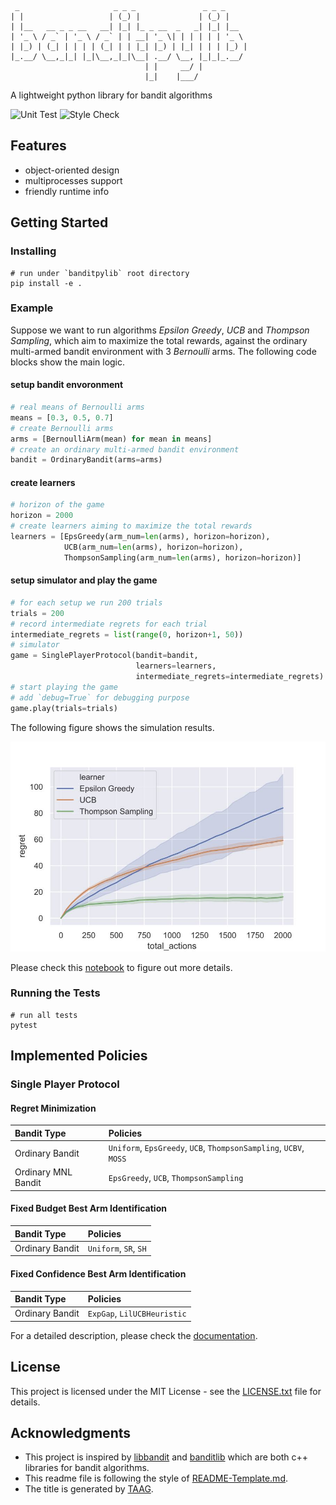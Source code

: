 ```
 _                     _ _ _               _ _ _     
| |                   | (_) |             | (_) |    
| |__   __ _ _ __   __| |_| |_ _ __  _   _| |_| |__  
| '_ \ / _` | '_ \ / _` | | __| '_ \| | | | | | '_ \ 
| |_) | (_| | | | | (_| | | |_| |_) | |_| | | | |_) |
|_.__/ \__,_|_| |_|\__,_|_|\__| .__/ \__, |_|_|_.__/ 
                              | |     __/ |          
                              |_|    |___/                
```

A lightweight python library for bandit algorithms

![Unit Test](https://github.com/Alanthink/banditpylib/workflows/Unit%20Test/badge.svg?branch=master) ![Style Check](https://github.com/Alanthink/banditpylib/workflows/Style%20Check/badge.svg?branch=master)

## Features

* object-oriented design
* multiprocesses support
* friendly runtime info

## Getting Started

### Installing

```shell
# run under `banditpylib` root directory
pip install -e .
```

### Example

Suppose we want to run algorithms *Epsilon Greedy*, *UCB* and *Thompson Sampling*, which aim to maximize the total rewards, against the ordinary multi-armed bandit environment with 3 *Bernoulli* arms. The following code blocks show the main logic. 

#### setup bandit envoronment

```python
# real means of Bernoulli arms
means = [0.3, 0.5, 0.7]
# create Bernoulli arms
arms = [BernoulliArm(mean) for mean in means]
# create an ordinary multi-armed bandit environment
bandit = OrdinaryBandit(arms=arms)
```

#### create learners

```python
# horizon of the game
horizon = 2000
# create learners aiming to maximize the total rewards
learners = [EpsGreedy(arm_num=len(arms), horizon=horizon),
            UCB(arm_num=len(arms), horizon=horizon),
            ThompsonSampling(arm_num=len(arms), horizon=horizon)]
```

#### setup simulator and play the game

```python
# for each setup we run 200 trials
trials = 200
# record intermediate regrets for each trial
intermediate_regrets = list(range(0, horizon+1, 50))
# simulator
game = SinglePlayerProtocol(bandit=bandit,
                            learners=learners,
                            intermediate_regrets=intermediate_regrets)
# start playing the game
# add `debug=True` for debugging purpose
game.play(trials=trials)
```

The following figure shows the simulation results.

![output example](example.jpg)

Please check this [notebook](examples/ordinary_bandit.ipynb) to figure out more details.

### Running the Tests

```shell
# run all tests
pytest
```

## Implemented Policies

### Single Player Protocol

#### Regret Minimization

| Bandit Type | Policies |
|     :---      |      :--- |
| Ordinary Bandit   | `Uniform`, `EpsGreedy`, `UCB`, `ThompsonSampling`, `UCBV`, `MOSS` |
| Ordinary MNL Bandit   | `EpsGreedy`, `UCB`, `ThompsonSampling` |

#### Fixed Budget Best Arm Identification

| Bandit Type | Policies |
|     :---      |      :--- |
| Ordinary Bandit   | `Uniform`, `SR`, `SH`|

#### Fixed Confidence Best Arm Identification

| Bandit Type | Policies |
|     :---      |      :--- |
| Ordinary Bandit   | `ExpGap`, `LilUCBHeuristic`|

For a detailed description, please check the [documentation](https://alanthink.github.io/banditpylib-doc/).

## License

This project is licensed under the MIT License - see the [LICENSE.txt](LICENSE.txt) file for details.

## Acknowledgments

* This project is inspired by [libbandit](https://github.com/tor/libbandit) and [banditlib](https://github.com/jkomiyama/banditlib) which are both c++ libraries for bandit algorithms.
* This readme file is following the style of [README-Template.md](https://gist.github.com/PurpleBooth/109311bb0361f32d87a2).
* The title is generated by [TAAG](http://patorjk.com/software/taag/#p=display&f=Graffiti&t=Type%20Something%20).
